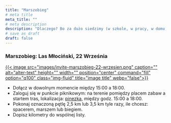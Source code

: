 ```yaml
---
title: "Marszobieg"
# meta title
meta_title: ""
# meta description
description: "Dlaczego? Bo za dużo siedzimy (w szkole, w pracy, w domu) i za mało się znamy."
# save as draft
draft: false
---
```

### Marszobieg: Las Młociński, 22 Września

<a href="https://maps.app.goo.gl/fpuqJagwfSYKg3aG9">
    {{< image src="images/invite-marszobieg-22-wrzesien.png" caption="" alt="alter-text" height="" width="" position="center" command="fill" option="q100" class="img-fluid" title="image title"  webp="false">}}
</a>

* Dołącz w dowolnym momencie między 15:00 a 18:00. 
* Zaloguj się w punkcie piknikowym: na terenie pomiędzy placem zabaw a startem tras, lokalizacja: [pinezka](https://maps.app.goo.gl/fpuqJagwfSYKg3aG9), między godz. 15:00 a 18:00.
* Pokonaj oznaczoną pętlę 2,5 km lub 3,5 km tyle razy, ile chcesz: spacerem, marszem lub biegiem.
* Dopisz kilometry do wspólnej listy.

